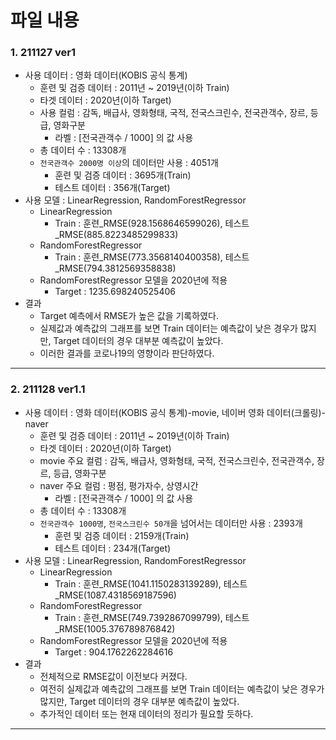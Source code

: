 # 파일 내용

### 1. 211127 ver1
- 사용 데이터 : 영화 데이터(KOBIS 공식 통계)
  - 훈련 및 검증 데이터 : 2011년 ~ 2019년(이하 Train)
  - 타겟 데이터 : 2020년(이하 Target)
  - 사용 컬럼 : 감독, 배급사, 영화형태, 국적, 전국스크린수, 전국관객수, 장르, 등급, 영화구분
    - 라벨 : [전국관객수 / 1000] 의 값 사용
  - 총 데이터 수 : 13308개
  - `전국관객수 2000명 이상`의 데이터만 사용 : 4051개
    - 훈련 및 검증 데이터 : 3695개(Train)
    - 테스트 데이터 : 356개(Target)
- 사용 모델 : LinearRegression, RandomForestRegressor
  - LinearRegression
    - Train : 훈련_RMSE(928.1568646599026), 테스트_RMSE(885.8223485299833)
  - RandomForestRegressor
    - Train : 훈련_RMSE(773.3568140400358), 테스트_RMSE(794.3812569358838)
  - RandomForestRegressor 모델을 2020년에 적용
    - Target : 1235.698240525406
- 결과
  - Target 예측에서 RMSE가 높은 값을 기록하였다.
  - 실제값과 예측값의 그래프를 보면 Train 데이터는 예측값이 낮은 경우가 많지만, Target 데이터의 경우 대부분 예측값이 높았다.
  - 이러한 결과를 코로나19의 영향이라 판단하였다.
---
### 2. 211128 ver1.1
- 사용 데이터 : 영화 데이터(KOBIS 공식 통계)-movie, 네이버 영화 데이터(크롤링)-naver
  - 훈련 및 검증 데이터 : 2011년 ~ 2019년(이하 Train)
  - 타겟 데이터 : 2020년(이하 Target)
  - movie 주요 컬럼 : 감독, 배급사, 영화형태, 국적, 전국스크린수, 전국관객수, 장르, 등급, 영화구분
  - naver 주요 컬럼 : 평점, 평가자수, 상영시간
    - 라벨 : [전국관객수 / 1000] 의 값 사용
  - 총 데이터 수 : 13308개
  - `전국관객수 1000명`, `전국스크린수 50개`을 넘어서는 데이터만 사용 : 2393개
    - 훈련 및 검증 데이터 : 2159개(Train)
    - 테스트 데이터 : 234개(Target)
- 사용 모델 : LinearRegression, RandomForestRegressor
  - LinearRegression
    - Train : 훈련_RMSE(1041.1150283139289), 테스트_RMSE(1087.4318569187596)
  - RandomForestRegressor
    - Train : 훈련_RMSE(749.7392867099799), 테스트_RMSE(1005.376789876842)
  - RandomForestRegressor 모델을 2020년에 적용
    - Target : 904.1762262284616
- 결과
  - 전체적으로 RMSE값이 이전보다 커졌다.
  - 여전히 실제값과 예측값의 그래프를 보면 Train 데이터는 예측값이 낮은 경우가 많지만, Target 데이터의 경우 대부분 예측값이 높았다.
  - 추가적인 데이터 또는 현재 데이터의 정리가 필요할 듯하다.
---
